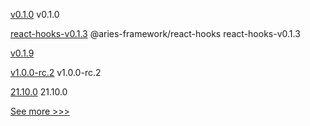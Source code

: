 
[v0.1.0](https://github.com/hyperledger/fabric-gateway/releases/tag/v0.1.0) v0.1.0

[react-hooks-v0.1.3](https://github.com/hyperledger/aries-framework-javascript-ext/releases/tag/react-hooks-v0.1.3) @aries-framework/react-hooks react-hooks-v0.1.3

[v0.1.9](https://github.com/hyperledger-labs/solang/releases/tag/v0.1.9) 

[v1.0.0-rc.2](https://github.com/hyperledger/cactus/releases/tag/v1.0.0-rc.2) v1.0.0-rc.2

[21.10.0](https://github.com/hyperledger/besu/releases/tag/21.10.0) 21.10.0


[See more >>>](https://start-here.hyperledger.org/releases)
